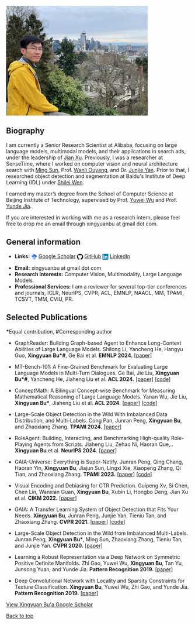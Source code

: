 <p> <img align="center" height="300" src="resource/at_seattle768.jpg"> </p>

## Biography

I am currently a Senior Research Scientist at Alibaba, focusing on large language models, multimodal models, and their applications in search ads, under the leadership of [Jian Xu](https://scholar.google.com/citations?user=30VZBsIAAAAJ&hl=en). Previously, I was a researcher at SenseTime, where I worked on computer vision and neural architecture search with [Ming Sun](https://msunming.github.io/), Prof. [Wanli Ouyang](https://wlouyang.github.io/), and Dr. [Junjie Yan](https://scholar.google.com/citations?user=rEYarG0AAAAJ&hl=en). Prior to that, I researched object detection and segmentation at Baidu's Institute of Deep Learning (IDL) under [Shilei Wen](https://scholar.google.com/citations?user=zKtYrHYAAAAJ&hl=zh-CN).

I earned my master’s degree from the School of Computer Science at Beijing Institute of Technology, supervised by Prof. [Yuwei Wu](https://wu-yuwei-bit.github.io/) and Prof. [Yunde Jia](https://scholar.google.com/citations?user=Sl6TV7gAAAAJ&hl=zh-CN).

If you are interested in working with me as a research intern, please feel free to drop me an email through xingyuanbu at gmail dot com.

## General information

-  <p><strong>Links:</strong> <img align="center" height="16" src="resource/google-scholar.png"> <a href="https://scholar.google.com/citations?user=cqYaRhUAAAAJ&hl=en">Google Scholar</a> <img align="center" height="16" src="resource/GitHub.png"> <a href="https://github.com/xingyuanbu">GitHub</a>  <img align="center" height="16" src="resource/linkedin.png"> <a href="https://www.linkedin.com/in/xingyuanbu/">LinkedIn</a>  </p>
- <strong>Email:</strong> xingyuanbu at gmail dot com
- <strong>Research interests:</strong> Computer Vision, Multimodality, Large Language Models.
- <strong>Professional Services:</strong> I am a reviewer for several top-tier conferences and journals, ICLR, NeurIPS, CVPR, ACL, EMNLP, NAACL, MM, TPAMI, TCSVT, TMM, CVIU, PR.


## Selected Publications
<strong>*</strong>Equal contribution, <strong>#</strong>Corresponding author

<!-- <img style="float: left;" width="200" height="150" src="resource/GraphReader.jpg"> -->

- GraphReader: Building Graph-based Agent to Enhance Long-Context Abilities of Large Language Models.
  Shilong Li, Yancheng He, Hangyu Guo, <strong>Xingyuan Bu*#</strong>, Ge Bai et al.
  <strong>EMNLP 2024.</strong>
  [[paper]](https://arxiv.org/abs/2406.14550)
<p></p>
<!-- <div><img width="1029" height="768" src="resource/GraphReader.jpg"></div> -->
<!-- <div><img width="400" height="300" src="resource/GraphReader.jpg"></div> -->
<!-- <div><img width="200" height="150" src="resource/GraphReader.jpg"></div> -->



<!-- <img style="float: left;" width="200" height="150" src="resource/MTBench101.jpg"> -->

- MT-Bench-101: A Fine-Grained Benchmark for Evaluating Large Language Models in Multi-Turn Dialogues.
  Ge Bai, Jie Liu, <strong>Xingyuan Bu*#</strong>, Yancheng He, Jiaheng Liu et al.
  <strong>ACL 2024.</strong>
  [[paper]](https://arxiv.org/abs/2402.14762) [[code]](https://github.com/mtbench101/mt-bench-101)
<p></p>
<!-- <div><img width="675" height="450" src="resource/MTBench101.jpg"></div> -->
<!-- <div><img width="410" height="300" src="resource/MTBench101.jpg"></div> -->
<!-- <div><img width="230" height="150" src="resource/MTBench101.jpg"></div> -->


<!-- <img style="float: left;" width="200" height="150" src="resource/ConceptMath.jpg"> -->

- ConceptMath: A Bilingual Concept-wise Benchmark for Measuring Mathematical Reasoning of Large Language Models.
  Yanan Wu, Jie Liu, <strong>Xingyuan Bu*</strong>, Jiaheng Liu et al.
  <strong>ACL 2024.</strong>
  [[paper]](https://arxiv.org/abs/2402.14660) [[code]](https://github.com/conceptmath/conceptmath)
<p></p>
<!-- <div><img width="590" height="494" src="resource/ConceptMath.jpg"></div> -->
<!-- <div><img width="400" height="300" src="resource/ConceptMath.jpg"></div> -->
<!-- <div><img width="180" height="160" src="resource/ConceptMath.jpg"></div> -->


<!-- <img style="float: left;" width="180" height="150" src="resource/LargeTPAMI.jpg"> -->

- Large-Scale Object Detection in the Wild With Imbalanced Data Distribution, and Multi-Labels.
  Cong Pan, Junran Peng, <strong>Xingyuan Bu</strong>, and Zhaoxiang Zhang.
  <strong>TPAMI 2024.</strong>
  [[paper]](https://ieeexplore.ieee.org/abstract/document/10579784)
<p></p>
<!-- <div><img width="425" height="387" src="resource/LargeTPAMI.jpg"></div> -->
<!-- <div><img width="360" height="320" src="resource/LargeTPAMI.jpg"></div> -->
<!-- <div><img width="200" height="180" src="resource/LargeTPAMI.jpg"></div> -->


<!-- <img style="float: left;" width="200" height="150" src="resource/RoleAgent.jpg"> -->

- RoleAgent: Building, Interacting, and Benchmarking High-quality Role-Playing Agents from Scripts.
  Jiaheng Liu, Zehao Ni, Haoran Que,.. <strong>Xingyuan Bu</strong> et al.
  <strong>NeurIPS 2024.</strong>
  [[paper]]()
<p></p>
<!-- <div><img width="723" height="400" src="resource/RoleAgent.jpg"></div> -->
<!-- <div><img width="450" height="250" src="resource/RoleAgent.jpg"></div> -->
<!-- <div><img width="260" height="150" src="resource/RoleAgent.jpg"></div> -->


<!-- <img style="float: left;" width="180" height="150" src="resource/GAIACVPR.jpg"> -->

- GAIA-Universe: Everything is Super-Netify.
  Junran Peng, Qing Chang, Haoran Yin, <strong>Xingyuan Bu</strong>, Jiajun Sun, Lingxi Xie, Xiaopeng Zhang, Qi Tian, and Zhaoxiang Zhang.
  <strong>TPAMI 2023.</strong>
  [[paper]](https://ieeexplore.ieee.org/document/10125046) [[code]](https://github.com/GAIA-vision/GAIA-det)
<p></p>
<!-- <div><img width="964" height="400" src="resource/GAIACVPR.jpg"></div> -->
<!-- <div><img width="360" height="300" src="resource/GAIACVPR.jpg"></div> -->
<!-- <div><img width="180" height="150" src="resource/GAIACVPR.jpg"></div> -->


<!-- <img style="float: left;" width="200" height="150" src="resource/CTR.jpg"> -->

- Visual Encoding and Debiasing for CTR Prediction.
  Guipeng Xv, Si Chen, Chen Lin, Wanxian Guan, <strong>Xingyuan Bu</strong>, Xubin Li, Hongbo Deng, Jian Xu et al.
  <strong>CIKM 2022.</strong>
  [[paper]](https://arxiv.org/abs/2205.04168)
<p></p>
<!-- <div><img width="794" height="564" src="resource/CTR.jpg"></div> -->
<!-- <div><img width="400" height="300" src="resource/CTR.jpg"></div> -->
<!-- <div><img width="220" height="150" src="resource/CTR.jpg"></div> -->


<!-- <img style="float: left;" width="200" height="125" src="resource/GAIATPAMI.jpg"> -->

- GAIA: A Transfer Learning System of Object Detection that Fits Your Needs.
  <strong>Xingyuan Bu</strong>, Junran Peng, Junjie Yan, Tieniu Tan, and Zhaoxiang Zhang.
  <strong>CVPR 2021.</strong>
  [[paper]](https://arxiv.org/abs/2106.11346) [[code]](https://github.com/GAIA-vision/GAIA-det)
<p></p>
<!-- <div><img width="964" height="400" src="resource/GAIATPAMI.jpg"></div> -->
<!-- <div><img width="500" height="220" src="resource/GAIATPAMI.jpg"></div> -->
<!-- <div><img width="340" height="150" src="resource/GAIATPAMI.jpg"></div> -->


<!-- <img style="float: left;" width="200" height="150" src="resource/LargeCVPR.jpg"> -->

- Large-Scale Object Detection in the Wild from Imbalanced Multi-Labels.
  Junran Peng, <strong>Xingyuan Bu*</strong>, Ming Sun, Zhaoxiang Zhang, Tieniu Tan, and Junjie Yan.
  <strong>CVPR 2020.</strong>
  [[paper]](https://arxiv.org/abs/2005.08455)
<p></p>
<!-- <div><img width="704" height="450" src="resource/LargeCVPR.jpg"></div> -->
<!-- <div><img width="400" height="300" src="resource/LargeCVPR.jpg"></div> -->
<!-- <div><img width="200" height="150" src="resource/LargeCVPR.jpg"></div> -->


<!-- <img style="float: left;" width="200" height="150" src="resource/SPD.jpg"> -->

- Learning a Robust Representation via a Deep Network on Symmetric Positive Definite Manifolds.
  Zhi Gao, Yuwei Wu, <strong>Xingyuan Bu</strong>, Tan Yu, Junsong Yuan, and Yunde Jia.
  <strong>Pattern Recognition 2019.</strong>
  [[paper]](https://www.sciencedirect.com/science/article/abs/pii/S0031320319301062)
<p></p>
<!-- <div><img width="902" height="528" src="resource/SPD.jpg"></div> -->
<!-- <div><img width="450" height="300" src="resource/SPD.jpg"></div> -->
<!-- <div><img width="200" height="120" src="resource/SPD.jpg"></div> -->


<!-- <img style="float: left;" width="200" height="125" src="resource/LLCNet.jpg"> -->

- Deep Convolutional Network with Locality and Sparsity Constraints for Texture Classification.
  <strong>Xingyuan Bu</strong>, Yuwei Wu, Zhi Gao, and Yunde Jia.
  <strong>Pattern Recognition 2019.</strong>
  [[paper]](https://www.sciencedirect.com/science/article/abs/pii/S0031320319300676)
<p></p>
<!-- <div><img width="567" height="252" src="resource/LLCNet.jpg"></div> -->
<!-- <div><img width="600" height="250" src="resource/LLCNet.jpg"></div> -->
<!-- <div><img width="320" height="150" src="resource/LLCNet.jpg"></div> -->

[View Xingyuan Bu'a Google Scholar](https://scholar.google.com/citations?user=cqYaRhUAAAAJ&hl=en)



[Back to top](#biography)
